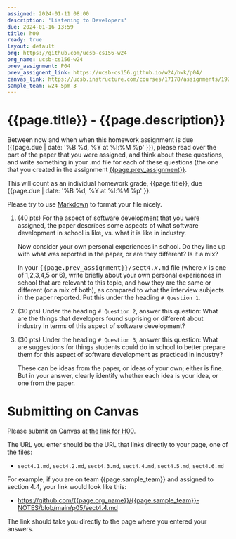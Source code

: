 ```yaml
---
assigned: 2024-01-11 08:00
description: 'Listening to Developers'
due: 2024-01-16 13:59
title: h00
ready: true
layout: default
org: https://github.com/ucsb-cs156-w24
org_name: ucsb-cs156-w24
prev_assignment: P04
prev_assignent_link: https://ucsb-cs156.github.io/w24/hwk/p04/
canvas_link: https://ucsb.instructure.com/courses/17178/assignments/192286
sample_team: w24-5pm-3
---
```


# {{page.title}} - {{page.description}}


Between now and when when this homework assignment is due
({{page.due |  date: '%B %d, %Y at %l:%M %p' }}),
please read over the part of the paper that you were assigned, and think
about these questions, and write something in your .md file for each
of these questions (the one that you created in the assignment [{{page.prev_assignment}}]({{page.prev_assignent_link}}).

This will count as an individual homework grade, {{page.title}}, due {{page.due |  date: '%B %d, %Y at %l:%M %p' }}.

Please try to use [Markdown](https://ucsb-cs156.github.io/topics/markdown.html) to format your file nicely.

1. (40 pts) For the aspect of software development that you were assigned, the paper describes some aspects of what software development in school is like, vs.
   what it is like in industry.

   Now consider your own personal experiences in school.  Do they line up with what was reported in the paper, or are they different?  Is it a mix?

   In your <tt>{{page.prev_assignment}}/sect4.<i>x</i>.md</tt> file (where <tt><i>x</i></tt> is one of 1,2,3,4,5 or 6),
   write briefly about your own personal experiences in school that are relevant to this topic, and how they are the same or different
 (or a mix of both), as compared to what the interview subjects in the paper reported.  Put this under the heading `# Question 1`.

2. (30 pts) Under the heading `# Question 2`, answer this question: What are the things that developers found suprising or different about industry in terms of
   this aspect of software development?

3. (30 pts) Under the heading `# Question 3`, answer this question: What are suggestions for things students could do in school to better prepare them for
   this aspect of software development as practiced in industry?

   These can be ideas from the paper, or ideas of your own; either is fine.  But in your answer, clearly identify whether each idea is your idea,
   or one from the paper.

# Submitting on Canvas

Please submit on Canvas at [the link for H00]({{page.canvas_link}}).

The URL you enter should be the URL that links directly to your page, one of the files:
* `sect4.1.md`, `sect4.2.md`, `sect4.3.md`, `sect4.4.md`, `sect4.5.md`, `sect4.6.md`

For example, if you are on team {{page.sample_team}} and assigned to section 4.4, your link would look like this:

* https://github.com/{{page.org_name}}/{{page.sample_team}}-NOTES/blob/main/p05/sect4.4.md

The link should take you directly to the page where you entered your answers.

